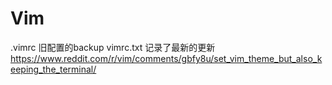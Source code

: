 # Vim
.vimrc 旧配置的backup
vimrc.txt 记录了最新的更新
https://www.reddit.com/r/vim/comments/gbfy8u/set_vim_theme_but_also_keeping_the_terminal/
